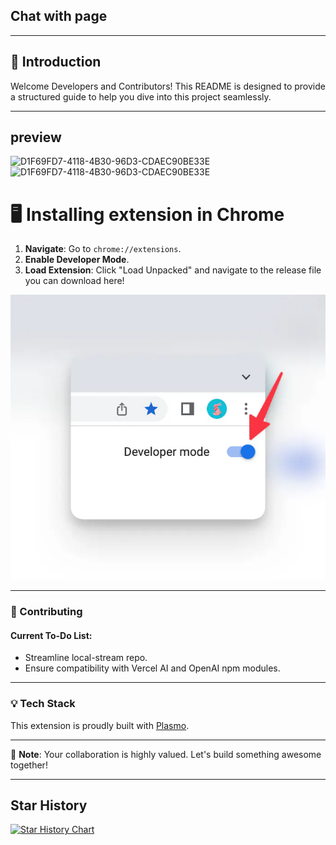 ## Chat with page

---

## 🌟 Introduction
Welcome Developers and Contributors! This README is designed to provide a structured guide to help you dive into this project seamlessly.

---
## preview
<img width="500" alt="D1F69FD7-4118-4B30-96D3-CDAEC90BE33E" src="https://github.com/Fuzzy-Search/chat-with-page/assets/40468118/399f486a-6f61-43ca-ba8e-d87968306832">
<img width="500" alt="D1F69FD7-4118-4B30-96D3-CDAEC90BE33E" src="https://github.com/Fuzzy-Search/chat-with-page/assets/40468118/c864d533-b968-4e00-9fa8-37108e28fb80">



# 🖥 Installing extension in Chrome

1. **Navigate**: Go to `chrome://extensions`.
2. **Enable Developer Mode**.
3. **Load Extension**: Click "Load Unpacked" and navigate to the release file you can download here!

![Loading Extension](assets/image.png)

---

### 🤝 Contributing

#### Current To-Do List:
- Streamline local-stream repo.
- Ensure compatibility with Vercel AI and OpenAI npm modules.

---

### 💡 Tech Stack

This extension is proudly built with [Plasmo](https://docs.plasmo.com/).

---

📘 **Note**: Your collaboration is highly valued. Let's build something awesome together!

---

## Star History

[![Star History Chart](https://api.star-history.com/svg?repos=Fuzzy-Search/chat-with-page&type=Date)](https://star-history.com/#Fuzzy-Search/chat-with-page&Date)
